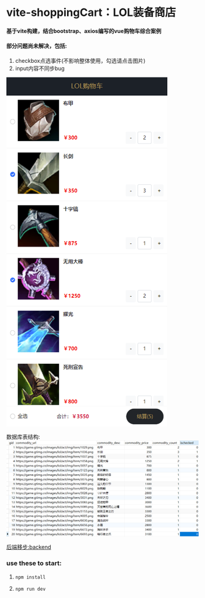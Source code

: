 # vite-shoppingCart：LOL装备商店  

#### 基于vite构建，结合bootstrap、axios编写的vue购物车综合案例
#### 部分问题尚未解决，包括:
1. checkbox点选事件(不影响整体使用，勾选请点击图片)
2. input内容不同步bug

![demo](https://raw.githubusercontent.com/ciweio/vite-shoppingCart/main/src/assets/demo.png)    

数据库表结构:
![mysql](https://raw.githubusercontent.com/ciweio/vite-shoppingCart/main/src/assets/mysql.png)
    
[后端移步:backend](https://github.com/ciweio/springboot-DynamicInfoTable.git)

### use these to start:
1.  
    ```
    npm install
    ``` 
2. 
    ```
    npm run dev
    ```